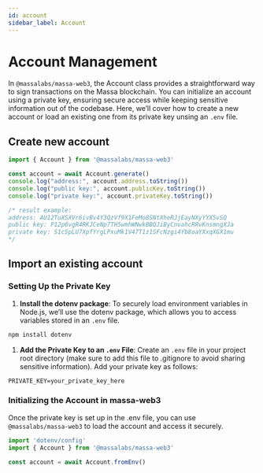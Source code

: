 ```yaml
---
id: account
sidebar_label: Account
---
```


# Account Management

In `@massalabs/massa-web3`, the Account class provides a straightforward way to sign transactions on the Massa blockchain. You can initialize an account using a private key, ensuring secure access while keeping sensitive information out of the codebase. Here, we’ll cover how to create a new account or load an existing one from its private key unsing an `.env` file.

## Create new account

```typescript
import { Account } from '@massalabs/massa-web3'

const account = await Account.generate()
console.log("address:", account.address.toString())
console.log("public key:", account.publicKey.toString())
console.log("private key:", account.privateKey.toString())

/* result example:
address: AU12TuXSXVr6ivBv4Y3QzVf9X1FeMo8SNtXheRJjEayNXyYYX5vSQ
public key: P12p6vgR4RKJCeNp7TH5wmhWNwkBBQJiByCnvahcRRvKnsmngXJa
private key: S1cSpLU7XpfYrgLPxuMk1V47T1z1SFcNzgi4Yb8oaYXxqXGX1mu
*/
```

## Import an existing account

### Setting Up the Private Key

1. **Install the dotenv package**: To securely load environment variables in Node.js, we’ll use the dotenv package, which allows you to access variables stored in an `.env` file.
   
  ```bash
  npm install dotenv
  ```

1. **Add the Private Key to an `.env` File**: Create an `.env` file in your project root directory (make sure to add this file to .gitignore to avoid sharing sensitive information). Add your private key as follows:
   
  ```
  PRIVATE_KEY=your_private_key_here
  ```

### Initializing the Account in massa-web3

Once the private key is set up in the .env file, you can use `@massalabs/massa-web3` to load the account and access it securely.

   ```typescript
   import 'dotenv/config'
   import { Account } from '@massalabs/massa-web3'

   const account = await Account.fromEnv()
   ```

   
